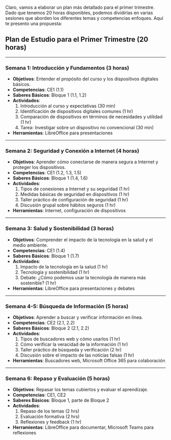 Claro, vamos a elaborar un plan más detallado para el primer trimestre. Dado que tenemos 20 horas disponibles, podemos dividirlas en varias sesiones que aborden los diferentes temas y competencias enfoques. Aquí te presento una propuesta:

## Plan de Estudio para el Primer Trimestre (20 horas)

---

### Semana 1: Introducción y Fundamentos (3 horas)
- **Objetivos**: Entender el propósito del curso y los dispositivos digitales básicos.
- **Competencias**: CE1 (1.1)
- **Saberes Básicos**: Bloque 1 (1.1, 1.2)
- **Actividades**:
  1. Introducción al curso y expectativas (30 min)
  2. Identificación de dispositivos digitales comunes (1 hr)
  3. Comparación de dispositivos en términos de necesidades y utilidad (1 hr)
  4. Tarea: Investigar sobre un dispositivo no convencional (30 min)
- **Herramientas**: LibreOffice para presentaciones

---

### Semana 2: Seguridad y Conexión a Internet (4 horas)
- **Objetivos**: Aprender cómo conectarse de manera segura a Internet y proteger los dispositivos.
- **Competencias**: CE1 (1.2, 1.3, 1.5)
- **Saberes Básicos**: Bloque 1 (1.4, 1.6)
- **Actividades**:
  1. Tipos de conexiones a Internet y su seguridad (1 hr)
  2. Medidas básicas de seguridad en dispositivos (1 hr)
  3. Taller práctico de configuración de seguridad (1 hr)
  4. Discusión grupal sobre hábitos seguros (1 hr)
- **Herramientas**: Internet, configuración de dispositivos

---

### Semana 3: Salud y Sostenibilidad (3 horas)
- **Objetivos**: Comprender el impacto de la tecnología en la salud y el medio ambiente.
- **Competencias**: CE1 (1.4)
- **Saberes Básicos**: Bloque 1 (1.7)
- **Actividades**:
  1. Impacto de la tecnología en la salud (1 hr)
  2. Tecnología y sostenibilidad (1 hr)
  3. Debate: ¿Cómo podemos usar la tecnología de manera más sostenible? (1 hr)
- **Herramientas**: LibreOffice para presentaciones y debates

---

### Semana 4-5: Búsqueda de Información (5 horas)
- **Objetivos**: Aprender a buscar y verificar información en línea.
- **Competencias**: CE2 (2.1, 2.2)
- **Saberes Básicos**: Bloque 2 (2.1, 2.2)
- **Actividades**:
  1. Tipos de buscadores web y cómo usarlos (1 hr)
  2. Cómo verificar la veracidad de la información (1 hr)
  3. Taller práctico de búsqueda y verificación (2 hr)
  4. Discusión sobre el impacto de las noticias falsas (1 hr)
- **Herramientas**: Buscadores web, Microsoft Office 365 para colaboración

---

### Semana 6: Repaso y Evaluación (5 horas)
- **Objetivos**: Repasar los temas cubiertos y evaluar el aprendizaje.
- **Competencias**: CE1, CE2
- **Saberes Básicos**: Bloque 1, parte de Bloque 2
- **Actividades**:
  1. Repaso de los temas (2 hrs)
  2. Evaluación formativa (2 hrs)
  3. Reflexiones y feedback (1 hr)
- **Herramientas**: LibreOffice para documentar, Microsoft Teams para reflexiones